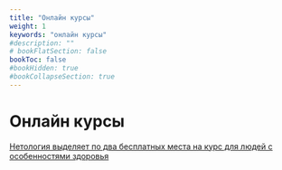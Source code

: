 ```yaml
---
title: "Онлайн курсы"
weight: 1
keywords: "онлайн курсы"
#description: ""
# bookFlatSection: false
bookToc: false
#bookHidden: true
#bookCollapseSection: true
---
```


# Онлайн курсы

[Нетология выделяет по два бесплатных места на курс для людей с особенностями здоровья](https://l.netology.ru/learn-to-help)
